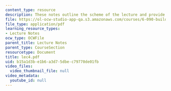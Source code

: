 ```yaml
---
content_type: resource
description: These notes outline the scheme of the lecture and provide study problems.
file: https://ol-ocw-studio-app-qa.s3.amazonaws.com/courses/6-090-building-programming-experience-a-lead-in-to-6-001-january-iap-2005/b15a1d3be1b6a3d75dbec79770de01fb_lec4.pdf
file_type: application/pdf
learning_resource_types:
- Lecture Notes
ocw_type: OCWFile
parent_title: Lecture Notes
parent_type: CourseSection
resourcetype: Document
title: lec4.pdf
uid: b15a1d3b-e1b6-a3d7-5dbe-c79770de01fb
video_files:
  video_thumbnail_file: null
video_metadata:
  youtube_id: null
---
```


